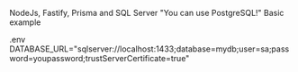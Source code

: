 NodeJs, Fastify, Prisma and SQL Server "You can use PostgreSQL!"
Basic example

.env
DATABASE_URL="sqlserver://localhost:1433;database=mydb;user=sa;password=youpassword;trustServerCertificate=true"

